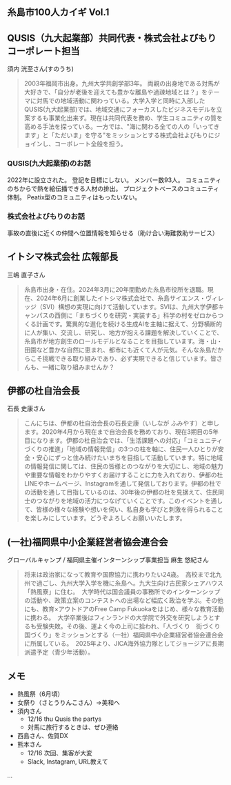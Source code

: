 糸島市100人カイギ Vol.1
---


## QUSIS（九大起業部）共同代表・株式会社よびもり コーポレート担当
須内 洸至さん(すのうち)

>2003年福岡市出身。九州大学共創学部3年。 両親の出身地である対馬が大好きで、「自分が老後を迎えても豊かな離島や過疎地域とは？」をテーマに対馬での地域活動に関わっている。大学入学と同時に入部したQUSIS(九大起業部)では、地域交通にフォーカスしたビジネスモデルを立案するも事業化出来ず。現在は共同代表を務め、学生コミュニティの質を高める手法を探っている。一方では、"海に関わる全ての人の「いってきます」と「ただいま」を守る"をミッションとする株式会社よびもりにジョインし、コーポレート全般を担う。

### QUSIS(九大起業部)のお話
2022年に設立された。
登記を目標にしない。
メンバー数93人。
コミュニティのちからで熱を絵伝播できる人材の排出。
プロジェクトベースのコミュニティ体制。
Peatix型のコミュニティはもったいない。

### 株式会社よびもりのお話
事故の直後に近くの仲間へ位置情報を知らせる（助け合い海難救助サービス）

## イトシマ株式会社 広報部長
三嶋 直子さん

>糸島市出身・在住。2024年3月に20年間勤めた糸島市役所を退職。現在、2024年6月に創業したイトシマ株式会社で、糸島サイエンス・ヴィレッジ（SVI）構想の実現に向けて活動しています。SVIは、九州大学伊都キャンパスの西側に「まちづくりを研究・実装する」科学の村をゼロからつくる計画です。驚異的な進化を続ける生成AIを主軸に据えて、分野横断的に人が集い、交流し、研究し、地方が抱える課題を解決していくことで、糸島市が地方創生のロールモデルとなることを目指しています。海・山・田園など豊かな自然に恵まれ、都市にも近くて人が元気。そんな糸島だからこそ挑戦できる取り組みであり、必ず実現できると信じています。皆さんも、一緒に取り組みませんか？

## 伊都の杜自治会長
石長 史康さん

>こんにちは、伊都の杜自治会長の石長史康（いしなが ふみやす）と申します。2020年4月から現在まで自治会長を務めており、現在3期目の5年目になります。伊都の杜自治会では、「生活課題への対応」「コミュニティづくりの推進」「地域の情報発信」の3つの柱を軸に、住民一人ひとりが安全・安心にずっと住み続けたいまちを目指して活動しています。特に地域の情報発信に関しては、住民の皆様とのつながりを大切にし、地域の魅力や重要な情報をわかりやすくお届けすることに力を入れており、伊都の杜LINEやホームページ、Instagramを通して発信しております。伊都の杜での活動を通して目指しているのは、30年後の伊都の杜を見据えて、住民同士のつながりを地域の活力につなげていくことです。このイベントを通して、皆様の様々な経験や想いを伺い、私自身も学びと刺激を得られることを楽しみにしています。どうぞよろしくお願いいたします。

## (一社)福岡県中小企業経営者協会連合会　
グローバルキャンプ / 福岡県主催インターンシップ事業担当
麻生 悠紀さん

>将来は政治家になって教育や国際協力に携わりたい24歳。　高校まで北九州で過ごし、九州大学入学を機に糸島へ。九大生向け古民家シェアハウス「熱風寮」に住む。　大学時代は国会議員の事務所でのインターンシップの活動や、政策立案のコンテストへの出場など幅広く政治を学ぶ。その他にも、教育×アウトドアのFree Camp Fukuokaをはじめ、様々な教育活動に携わる。　大学卒業後はフィンランドの大学院で外交を研究しようとするも受験失敗。その後、運よく今の上司に拾われ、「人づくり　街づくり　国づくり」をミッションとする（一社）福岡県中小企業経営者協会連合会に所属している。　2025年より、JICA海外協力隊としてジョージアに長期派遣予定（青少年活動）。

## メモ
- 熱風祭（6月頃）
- 女祭り（さとうりんこさん）→美和へ
- 須内さん
  - 12/16 thu Qusis the partys
  - 対馬に旅行するときは、ぜひ連絡
- 西島さん、佐賀DX
- 熊本さん
  - 12/16 次回、集客が大変
  - Slack, Instagram, URL教えて



...


